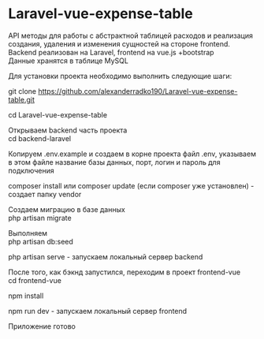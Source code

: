 # Laravel-vue-expense-table

API методы для работы с абстрактной таблицей расходов и реализация создания, удаления и изменения сущностей на стороне frontend. Backend реализован на Laravel, frontend на vue.js +bootstrap <br>
Данные хранятся в таблице MySQL <br>

Для установки проекта необходимо выполнить следующие шаги: <br>

git clone https://github.com/alexanderradko190/Laravel-vue-expense-table.git <br>

cd Laravel-vue-expense-table

Открываем backend часть проекта <br>
cd backend-laravel

Копируем .env.example и создаем в корне проекта файл .env, указываем в этом файле название базы данных, порт, логин и пароль для подключения <br>

composer install или composer update (если composer уже установлен) - создает папку vendor

Создаем миграцию в базе данных <br>
php artisan migrate

Выполняем <br>
php artisan db:seed

php artisan serve - запускаем локальный сервер backend <br>

После того, как бэкнд запустился, переходим в проект frontend-vue <br>
cd frontend-vue

npm install

npm run dev - запускаем локальный сервер frontend <br>

Приложение готово




